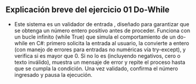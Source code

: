 ## Explicación breve del ejercicio 01 Do-While
- Este sistema es un validador de entrada , diseñado para garantizar que se obtenga un número entero positivo antes de proceder. Funciona con un bucle infinito (while True) que simula el comportamiento de un do-while en C#: primero solicita la entrada al usuario, la convierte a entero (con manejo de errores para entradas no numéricas vía try-except), y verifica si es mayor que 0. Si no lo es (incluyendo negativos, cero o texto inválido), muestra un mensaje de error y repite el proceso hasta que se cumpla la condición. Una vez validado, confirma el número ingresado y pausa la ejecución. 